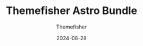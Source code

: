 ---
title: Themefisher Astro Bundle
image: "/bundles/themefisher-astro-bundle.png"
author: Themefisher
author_link: "https://themefisher.com/"
description: ""
date: 2024-08-28
price: $139
regular_price: $299
purchase_link: "https://themefisher.com/deals"
features:
- "23+ Themes"
- "Premium Support"
- "Unlimited Projects"
- "Upcoming Themes"
---